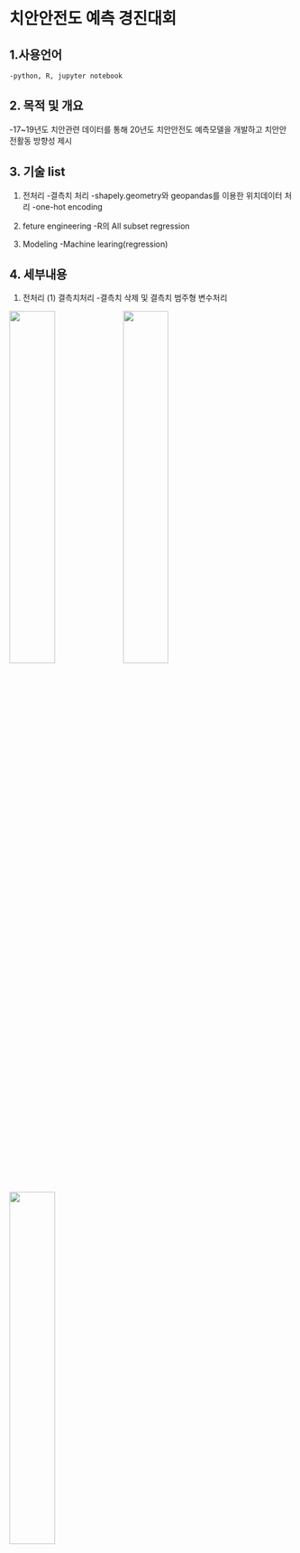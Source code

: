 # 치안안전도 예측 경진대회

## 1.사용언어
    -python, R, jupyter notebook


## 2. 목적 및 개요
  -17~19년도 치안관련 데이터를 통해 20년도 치안안전도 예측모델을 개발하고 치안안전활동 방향성 제시
  
## 3. 기술 list
  1. 전처리
    -결측치 처리
    -shapely.geometry와 geopandas를 이용한 위치데이터 처리
    -one-hot encoding
    
  2. feture engineering
    -R의 All subset regression
    
  3. Modeling
    -Machine learing(regression)
    
## 4. 세부내용
 1. 전처리
    (1) 결측치처리
    -결측치 삭제 및 결측치 범주형 변수처리

<img src="https://user-images.githubusercontent.com/87842980/131620635-da4732b5-6010-46a8-94cc-487a37f153de.png" width="40%"><img src="https://user-images.githubusercontent.com/87842980/131620637-e9bd5e7b-4c7b-47a5-bb77-7e31abdf090a.png" width="40%">
<img src="https://user-images.githubusercontent.com/87842980/131620638-2e59446c-4fcb-4898-94e4-a5d6fa41bb55.png" width="40%">



